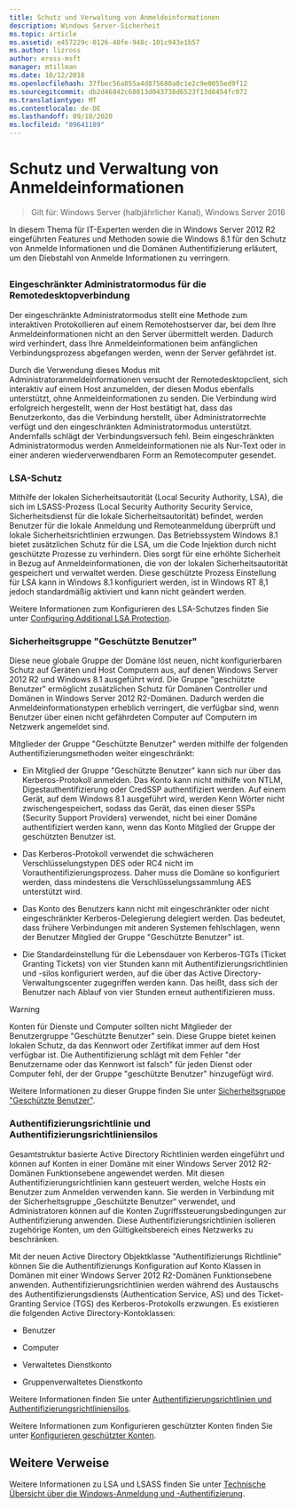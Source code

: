 ```yaml
---
title: Schutz und Verwaltung von Anmeldeinformationen
description: Windows Server-Sicherheit
ms.topic: article
ms.assetid: e457229c-0126-40fe-948c-101c943e1b57
ms.author: lizross
author: eross-msft
manager: mtillman
ms.date: 10/12/2016
ms.openlocfilehash: 37fbec56a855a4d875680a8c1e2c9e0055ed9f12
ms.sourcegitcommit: db2d46842c68813d043738d6523f13d8454fc972
ms.translationtype: MT
ms.contentlocale: de-DE
ms.lasthandoff: 09/10/2020
ms.locfileid: "89641189"
---
```

# <a name="credentials-protection-and-management"></a>Schutz und Verwaltung von Anmeldeinformationen

>Gilt für: Windows Server (halbjährlicher Kanal), Windows Server 2016

In diesem Thema für IT-Experten werden die in Windows Server 2012 R2 eingeführten Features und Methoden sowie die Windows 8.1 für den Schutz von Anmelde Informationen und die Domänen Authentifizierung erläutert, um den Diebstahl von Anmelde Informationen zu verringern.

## <a name="BKMK_CredentialsProtectionManagement"></a>
### <a name="restricted-admin-mode-for-remote-desktop-connection"></a>Eingeschränkter Administratormodus für die Remotedesktopverbindung
Der eingeschränkte Administratormodus stellt eine Methode zum interaktiven Protokollieren auf einem Remotehostserver dar, bei dem Ihre Anmeldeinformationen nicht an den Server übermittelt werden. Dadurch wird verhindert, dass Ihre Anmeldeinformationen beim anfänglichen Verbindungsprozess abgefangen werden, wenn der Server gefährdet ist.

Durch die Verwendung dieses Modus mit Administratoranmeldeinformationen versucht der Remotedesktopclient, sich interaktiv auf einem Host anzumelden, der diesen Modus ebenfalls unterstützt, ohne Anmeldeinformationen zu senden. Die Verbindung wird erfolgreich hergestellt, wenn der Host bestätigt hat, dass das Benutzerkonto, das die Verbindung herstellt, über Administratorrechte verfügt und den eingeschränkten Administratormodus unterstützt. Andernfalls schlägt der Verbindungsversuch fehl. Beim eingeschränkten Administratormodus werden Anmeldeinformationen nie als Nur-Text oder in einer anderen wiederverwendbaren Form an Remotecomputer gesendet.

### <a name="lsa-protection"></a>LSA-Schutz
Mithilfe der lokalen Sicherheitsautorität (Local Security Authority, LSA), die sich im LSASS-Prozess (Local Security Authority Security Service, Sicherheitsdienst für die lokale Sicherheitsautorität) befindet, werden Benutzer für die lokale Anmeldung und Remoteanmeldung überprüft und lokale Sicherheitsrichtlinien erzwungen. Das Betriebssystem Windows 8.1 bietet zusätzlichen Schutz für die LSA, um die Code Injektion durch nicht geschützte Prozesse zu verhindern. Dies sorgt für eine erhöhte Sicherheit in Bezug auf Anmeldeinformationen, die von der lokalen Sicherheitsautorität gespeichert und verwaltet werden. Diese geschützte Prozess Einstellung für LSA kann in Windows 8.1 konfiguriert werden, ist in Windows RT 8,1 jedoch standardmäßig aktiviert und kann nicht geändert werden.

Weitere Informationen zum Konfigurieren des LSA-Schutzes finden Sie unter [Configuring Additional LSA Protection](configuring-additional-lsa-protection.md).

### <a name="protected-users-security-group"></a>Sicherheitsgruppe "Geschützte Benutzer"
Diese neue globale Gruppe der Domäne löst neuen, nicht konfigurierbaren Schutz auf Geräten und Host Computern aus, auf denen Windows Server 2012 R2 und Windows 8.1 ausgeführt wird. Die Gruppe "geschützte Benutzer" ermöglicht zusätzlichen Schutz für Domänen Controller und Domänen in Windows Server 2012 R2-Domänen. Dadurch werden die Anmeldeinformationstypen erheblich verringert, die verfügbar sind, wenn Benutzer über einen nicht gefährdeten Computer auf Computern im Netzwerk angemeldet sind.

Mitglieder der Gruppe "Geschützte Benutzer" werden mithilfe der folgenden Authentifizierungsmethoden weiter eingeschränkt:

-   Ein Mitglied der Gruppe "Geschützte Benutzer" kann sich nur über das Kerberos-Protokoll anmelden. Das Konto kann nicht mithilfe von NTLM, Digestauthentifizierung oder CredSSP authentifiziert werden. Auf einem Gerät, auf dem Windows 8.1 ausgeführt wird, werden Kenn Wörter nicht zwischengespeichert, sodass das Gerät, das einen dieser SSPs (Security Support Providers) verwendet, nicht bei einer Domäne authentifiziert werden kann, wenn das Konto Mitglied der Gruppe der geschützten Benutzer ist.

-   Das Kerberos-Protokoll verwendet die schwächeren Verschlüsselungstypen DES oder RC4 nicht im Vorauthentifizierungsprozess. Daher muss die Domäne so konfiguriert werden, dass mindestens die Verschlüsselungssammlung AES unterstützt wird.

-   Das Konto des Benutzers kann nicht mit eingeschränkter oder nicht eingeschränkter Kerberos-Delegierung delegiert werden. Das bedeutet, dass frühere Verbindungen mit anderen Systemen fehlschlagen, wenn der Benutzer Mitglied der Gruppe "Geschützte Benutzer" ist.

-   Die Standardeinstellung für die Lebensdauer von Kerberos-TGTs (Ticket Granting Tickets) von vier Stunden kann mit Authentifizierungsrichtlinien und -silos konfiguriert werden, auf die über das Active Directory-Verwaltungscenter zugegriffen werden kann. Das heißt, dass sich der Benutzer nach Ablauf von vier Stunden erneut authentifizieren muss.

> [!WARNING]
> Konten für Dienste und Computer sollten nicht Mitglieder der Benutzergruppe "Geschützte Benutzer" sein. Diese Gruppe bietet keinen lokalen Schutz, da das Kennwort oder Zertifikat immer auf dem Host verfügbar ist. Die Authentifizierung schlägt mit dem Fehler "der Benutzername oder das Kennwort ist falsch" für jeden Dienst oder Computer fehl, der der Gruppe "geschützte Benutzer" hinzugefügt wird.

Weitere Informationen zu dieser Gruppe finden Sie unter [Sicherheitsgruppe "Geschützte Benutzer"](protected-users-security-group.md).

### <a name="authentication-policy-and-authentication-policy-silos"></a>Authentifizierungsrichtlinie und Authentifizierungsrichtliniensilos
Gesamtstruktur basierte Active Directory Richtlinien werden eingeführt und können auf Konten in einer Domäne mit einer Windows Server 2012 R2-Domänen Funktionsebene angewendet werden. Mit diesen Authentifizierungsrichtlinien kann gesteuert werden, welche Hosts ein Benutzer zum Anmelden verwenden kann. Sie werden in Verbindung mit der Sicherheitsgruppe „Geschützte Benutzer“ verwendet, und Administratoren können auf die Konten Zugriffssteuerungsbedingungen zur Authentifizierung anwenden. Diese Authentifizierungsrichtlinien isolieren zugehörige Konten, um den Gültigkeitsbereich eines Netzwerks zu beschränken.

Mit der neuen Active Directory Objektklasse "Authentifizierungs Richtlinie" können Sie die Authentifizierungs Konfiguration auf Konto Klassen in Domänen mit einer Windows Server 2012 R2-Domänen Funktionsebene anwenden. Authentifizierungsrichtlinien werden während des Austauschs des Authentifizierungsdiensts (Authentication Service, AS) und des Ticket-Granting Service (TGS) des Kerberos-Protokolls erzwungen. Es existieren die folgenden Active Directory-Kontoklassen:

-   Benutzer

-   Computer

-   Verwaltetes Dienstkonto

-   Gruppenverwaltetes Dienstkonto

Weitere Informationen finden Sie unter [Authentifizierungsrichtlinien und Authentifizierungsrichtliniensilos](authentication-policies-and-authentication-policy-silos.md).

Weitere Informationen zum Konfigurieren geschützter Konten finden Sie unter [Konfigurieren geschützter Konten](../../identity/ad-ds/manage/how-to-configure-protected-accounts.md).

## <a name="additional-references"></a>Weitere Verweise
Weitere Informationen zu LSA und LSASS finden Sie unter [Technische Übersicht über die Windows-Anmeldung und -Authentifizierung](/previous-versions/windows/it-pro/windows-server-2008-R2-and-2008/dn169029(v=ws.10)).